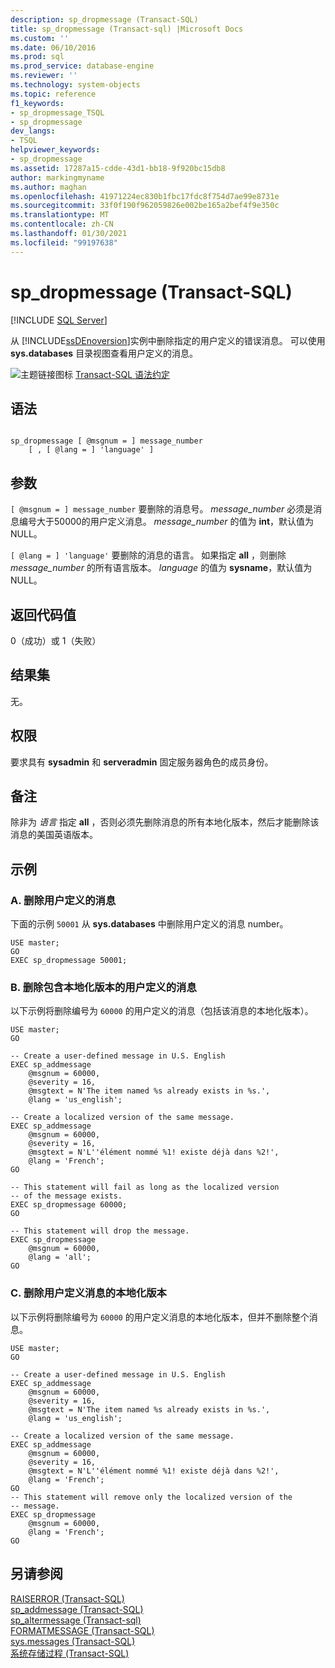 ```yaml
---
description: sp_dropmessage (Transact-SQL)
title: sp_dropmessage (Transact-sql) |Microsoft Docs
ms.custom: ''
ms.date: 06/10/2016
ms.prod: sql
ms.prod_service: database-engine
ms.reviewer: ''
ms.technology: system-objects
ms.topic: reference
f1_keywords:
- sp_dropmessage_TSQL
- sp_dropmessage
dev_langs:
- TSQL
helpviewer_keywords:
- sp_dropmessage
ms.assetid: 17287a15-cdde-43d1-bb18-9f920bc15db8
author: markingmyname
ms.author: maghan
ms.openlocfilehash: 41971224ec830b1fbc17fdc8f754d7ae99e8731e
ms.sourcegitcommit: 33f0f190f962059826e002be165a2bef4f9e350c
ms.translationtype: MT
ms.contentlocale: zh-CN
ms.lasthandoff: 01/30/2021
ms.locfileid: "99197638"
---
```

# <a name="sp_dropmessage-transact-sql"></a>sp_dropmessage (Transact-SQL)
[!INCLUDE [SQL Server](../../includes/applies-to-version/sqlserver.md)]

  从 [!INCLUDE[ssDEnoversion](../../includes/ssdenoversion-md.md)]实例中删除指定的用户定义的错误消息。 可以使用 **sys.databases** 目录视图查看用户定义的消息。  
  
 ![主题链接图标](../../database-engine/configure-windows/media/topic-link.gif "“主题链接”图标") [Transact-SQL 语法约定](../../t-sql/language-elements/transact-sql-syntax-conventions-transact-sql.md)  
  
## <a name="syntax"></a>语法  
  
```  
  
sp_dropmessage [ @msgnum = ] message_number  
    [ , [ @lang = ] 'language' ]  
```  
  
## <a name="arguments"></a>参数  
`[ @msgnum = ] message_number` 要删除的消息号。 *message_number* 必须是消息编号大于50000的用户定义消息。 *message_number* 的值为 **int**，默认值为 NULL。  
  
`[ @lang = ] 'language'` 要删除的消息的语言。 如果指定 **all** ，则删除 *message_number* 的所有语言版本。 *language* 的值为 **sysname**，默认值为 NULL。  
  
## <a name="return-code-values"></a>返回代码值  
 0（成功）或 1（失败）  
  
## <a name="result-sets"></a>结果集  
 无。  
  
## <a name="permissions"></a>权限  
 要求具有 **sysadmin** 和 **serveradmin** 固定服务器角色的成员身份。  
  
## <a name="remarks"></a>备注  
 除非为 *语言* 指定 **all** ，否则必须先删除消息的所有本地化版本，然后才能删除该消息的美国英语版本。  
  
## <a name="examples"></a>示例  
  
### <a name="a-dropping-a-user-defined-message"></a>A. 删除用户定义的消息  
 下面的示例 `50001` 从 **sys.databases** 中删除用户定义的消息 number。  
  
```  
USE master;  
GO  
EXEC sp_dropmessage 50001;  
```  
  
### <a name="b-dropping-a-user-defined-message-that-includes-a-localized-version"></a>B. 删除包含本地化版本的用户定义的消息  
 以下示例将删除编号为 `60000` 的用户定义的消息（包括该消息的本地化版本）。  
  
```  
USE master;  
GO  
  
-- Create a user-defined message in U.S. English  
EXEC sp_addmessage   
    @msgnum = 60000,  
    @severity = 16,  
    @msgtext = N'The item named %s already exists in %s.',   
    @lang = 'us_english';  
  
-- Create a localized version of the same message.  
EXEC sp_addmessage   
    @msgnum = 60000,  
    @severity = 16,  
    @msgtext = N'L''élément nommé %1! existe déjà dans %2!',  
    @lang = 'French';  
GO  
  
-- This statement will fail as long as the localized version  
-- of the message exists.  
EXEC sp_dropmessage 60000;  
GO  
  
-- This statement will drop the message.  
EXEC sp_dropmessage  
    @msgnum = 60000,  
    @lang = 'all';  
GO  
```  
  
### <a name="c-dropping-a-localized-version-of-a-user-defined-message"></a>C. 删除用户定义消息的本地化版本  
 以下示例将删除编号为 `60000` 的用户定义消息的本地化版本，但并不删除整个消息。  
  
```  
USE master;  
GO  
  
-- Create a user-defined message in U.S. English  
EXEC sp_addmessage   
    @msgnum = 60000,  
    @severity = 16,  
    @msgtext = N'The item named %s already exists in %s.',   
    @lang = 'us_english';  
  
-- Create a localized version of the same message.  
EXEC sp_addmessage   
    @msgnum = 60000,  
    @severity = 16,  
    @msgtext = N'L''élément nommé %1! existe déjà dans %2!',  
    @lang = 'French';  
GO  
-- This statement will remove only the localized version of the   
-- message.  
EXEC sp_dropmessage  
    @msgnum = 60000,  
    @lang = 'French';  
GO  
```  
  
## <a name="see-also"></a>另请参阅  
 [RAISERROR (Transact-SQL)](../../t-sql/language-elements/raiserror-transact-sql.md)   
 [sp_addmessage (Transact-SQL)](../../relational-databases/system-stored-procedures/sp-addmessage-transact-sql.md)   
 [sp_altermessage &#40;Transact-sql&#41;](../../relational-databases/system-stored-procedures/sp-altermessage-transact-sql.md)   
 [FORMATMESSAGE (Transact-SQL)](../../t-sql/functions/formatmessage-transact-sql.md)   
 [sys.messages (Transact-SQL)](../../relational-databases/system-catalog-views/messages-for-errors-catalog-views-sys-messages.md)   
 [系统存储过程 (Transact-SQL)](../../relational-databases/system-stored-procedures/system-stored-procedures-transact-sql.md)  
  
  
